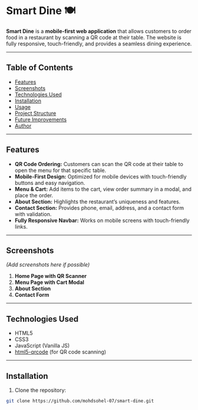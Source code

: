 # Smart Dine 🍽️

**Smart Dine** is a **mobile-first web application** that allows customers to order food in a restaurant by scanning a QR code at their table. The website is fully responsive, touch-friendly, and provides a seamless dining experience.

---

## Table of Contents

- [Features](#features)  
- [Screenshots](#screenshots)  
- [Technologies Used](#technologies-used)  
- [Installation](#installation)  
- [Usage](#usage)  
- [Project Structure](#project-structure)  
- [Future Improvements](#future-improvements)  
- [Author](#author)  

---

## Features

- **QR Code Ordering:** Customers can scan the QR code at their table to open the menu for that specific table.  
- **Mobile-First Design:** Optimized for mobile devices with touch-friendly buttons and easy navigation.  
- **Menu & Cart:** Add items to the cart, view order summary in a modal, and place the order.  
- **About Section:** Highlights the restaurant’s uniqueness and features.  
- **Contact Section:** Provides phone, email, address, and a contact form with validation.  
- **Fully Responsive Navbar:** Works on mobile screens with touch-friendly links.  

---

## Screenshots

*(Add screenshots here if possible)*

1. **Home Page with QR Scanner**  
2. **Menu Page with Cart Modal**  
3. **About Section**  
4. **Contact Form**  

---

## Technologies Used

- HTML5  
- CSS3  
- JavaScript (Vanilla JS)  
- [html5-qrcode](https://github.com/mebjas/html5-qrcode) (for QR code scanning)  

---

## Installation

1. Clone the repository:
```bash
git clone https://github.com/mohdsohel-07/smart-dine.git
